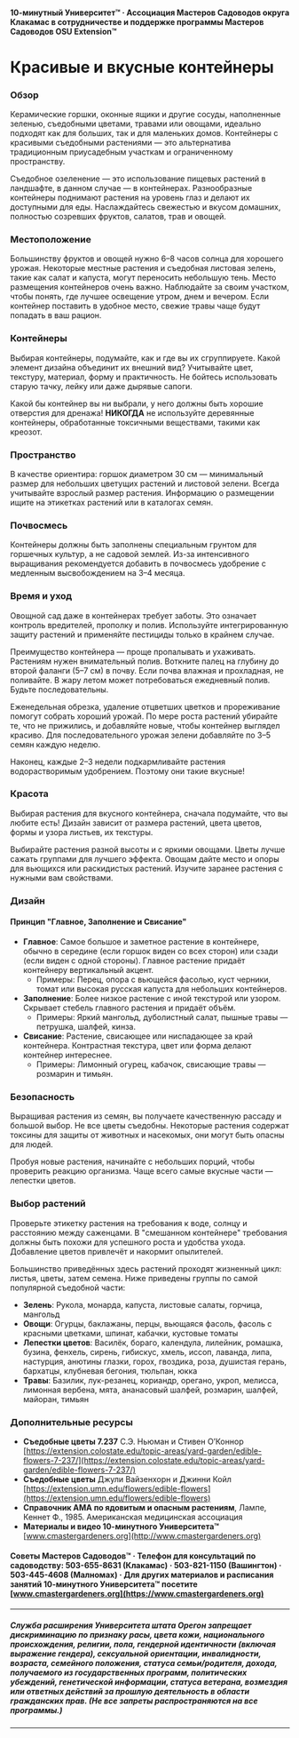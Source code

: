 #### 10-минутный Университет™ · Ассоциация Мастеров Садоводов округа Клакамас в сотрудничестве и поддержке программы Мастеров Садоводов OSU Extension™

# Красивые и вкусные контейнеры

### Обзор

Керамические горшки, оконные ящики и другие сосуды, наполненные зеленью, съедобными цветами, травами или овощами, идеально подходят как для больших, так и для маленьких домов. Контейнеры с красивыми съедобными растениями — это альтернатива традиционным приусадебным участкам и ограниченному пространству.

Съедобное озеленение — это использование пищевых растений в ландшафте, в данном случае — в контейнерах. Разнообразные контейнеры поднимают растения на уровень глаз и делают их доступными для еды. Наслаждайтесь свежестью и вкусом домашних, полностью созревших фруктов, салатов, трав и овощей.

### Местоположение

Большинству фруктов и овощей нужно 6–8 часов солнца для хорошего урожая. Некоторые местные растения и съедобная листовая зелень, такие как салат и капуста, могут переносить небольшую тень. Место размещения контейнеров очень важно. Наблюдайте за своим участком, чтобы понять, где лучшее освещение утром, днем и вечером. Если контейнер поставить в удобное место, свежие травы чаще будут попадать в ваш рацион.

### Контейнеры

Выбирая контейнеры, подумайте, как и где вы их сгруппируете. Какой элемент дизайна объединит их внешний вид? Учитывайте цвет, текстуру, материал, форму и практичность. Не бойтесь использовать старую тачку, лейку или даже дырявые сапоги.

Какой бы контейнер вы ни выбрали, у него должны быть хорошие отверстия для дренажа! **НИКОГДА** не используйте деревянные контейнеры, обработанные токсичными веществами, такими как креозот.

### Пространство

В качестве ориентира: горшок диаметром 30 см — минимальный размер для небольших цветущих растений и листовой зелени. Всегда учитывайте взрослый размер растения. Информацию о размещении ищите на этикетках растений или в каталогах семян.

### Почвосмесь

Контейнеры должны быть заполнены специальным грунтом для горшечных культур, а не садовой землей. Из-за интенсивного выращивания рекомендуется добавить в почвосмесь удобрение с медленным высвобождением на 3–4 месяца.

### Время и уход

Овощной сад даже в контейнерах требует заботы. Это означает контроль вредителей, прополку и полив. Используйте интегрированную защиту растений и применяйте пестициды только в крайнем случае.

Преимущество контейнера — проще пропалывать и ухаживать. Растениям нужен внимательный полив. Воткните палец на глубину до второй фаланги (5–7 см) в почву. Если почва влажная и прохладная, не поливайте. В жару летом может потребоваться ежедневный полив. Будьте последовательны.

Еженедельная обрезка, удаление отцветших цветков и прореживание помогут собрать хороший урожай. По мере роста растений убирайте те, что не прижились, и добавляйте новые, чтобы контейнер выглядел красиво. Для последовательного урожая зелени добавляйте по 3–5 семян каждую неделю.

Наконец, каждые 2–3 недели подкармливайте растения водорастворимым удобрением. Поэтому они такие вкусные!

### Красота

Выбирая растения для вкусного контейнера, сначала подумайте, что вы любите есть! Дизайн зависит от размера растений, цвета цветов, формы и узора листьев, их текстуры.

Выбирайте растения разной высоты и с яркими овощами. Цветы лучше сажать группами для лучшего эффекта. Овощам дайте место и опоры для вьющихся или раскидистых растений. Изучите заранее растения с нужными вам свойствами.

### Дизайн

#### Принцип "Главное, Заполнение и Свисание"

- **Главное**: Самое большое и заметное растение в контейнере, обычно в середине (если горшок виден со всех сторон) или сзади (если виден с одной стороны). Главное растение придаёт контейнеру вертикальный акцент.
  - Примеры: Перец, опора с вьющейся фасолью, куст черники, томат или высокая русская капуста для небольших контейнеров.
- **Заполнение**: Более низкое растение с иной текстурой или узором. Скрывает стебель главного растения и придаёт объём.
  - Примеры: Яркий мангольд, дуболистный салат, пышные травы — петрушка, шалфей, кинза.
- **Свисание**: Растение, свисающее или ниспадающее за край контейнера. Контрастная текстура, цвет или форма делают контейнер интереснее.
  - Примеры: Лимонный огурец, кабачок, свисающие травы — розмарин и тимьян.

### Безопасность

Выращивая растения из семян, вы получаете качественную рассаду и большой выбор. Не все цветы съедобны. Некоторые растения содержат токсины для защиты от животных и насекомых, они могут быть опасны для людей.

Пробуя новые растения, начинайте с небольших порций, чтобы проверить реакцию организма. Чаще всего самые вкусные части — лепестки цветов.

### Выбор растений

Проверьте этикетку растения на требования к воде, солнцу и расстоянию между саженцами. В "смешанном контейнере" требования должны быть похожи для успешного роста и удобства ухода. Добавление цветов привлечёт и накормит опылителей.

Большинство приведённых здесь растений проходят жизненный цикл: листья, цветы, затем семена. Ниже приведены группы по самой популярной съедобной части:

- **Зелень**: Рукола, монарда, капуста, листовые салаты, горчица, мангольд
- **Овощи**: Огурцы, баклажаны, перцы, вьющаяся фасоль, фасоль с красными цветками, шпинат, кабачки, кустовые томаты
- **Лепестки цветов**: Василёк, бораго, календула, лилейник, ромашка, бузина, фенхель, сирень, гибискус, хмель, иссоп, лаванда, липа, настурция, анютины глазки, горох, гвоздика, роза, душистая герань, бархатцы, клубневая бегония, тюльпан, юкка
- **Травы**: Базилик, лук-резанец, кориандр, орегано, укроп, мелисса, лимонная вербена, мята, ананасовый шалфей, розмарин, шалфей, майоран, тимьян

### Дополнительные ресурсы

- **Съедобные цветы 7.237** С.Э. Ньюман и Стивен О’Коннор  
  [https://extension.colostate.edu/topic-areas/yard-garden/edible-flowers-7-237/](https://extension.colostate.edu/topic-areas/yard-garden/edible-flowers-7-237/)
- **Съедобные цветы** Джули Вайзенхорн и Джинни Койл  
  [https://extension.umn.edu/flowers/edible-flowers](https://extension.umn.edu/flowers/edible-flowers)
- **Справочник AMA по ядовитым и опасным растениям**, Лампе, Кеннет Ф., 1985. Американская медицинская ассоциация
- **Материалы и видео 10-минутного Университета™**  
  [www.cmastergardeners.org](http://www.cmastergardeners.org)

#### Советы Мастеров Садоводов™ · Телефон для консультаций по садоводству: 503-655-8631 (Клакамас) · 503-821-1150 (Вашингтон) · 503-445-4608 (Малномах) · Для других материалов и расписания занятий 10-минутного Университета™ посетите [www.cmastergardeners.org](https://www.cmastergardeners.org)

---

##### Служба расширения Университета штата Орегон запрещает дискриминацию по признаку расы, цвета кожи, национального происхождения, религии, пола, гендерной идентичности (включая выражение гендера), сексуальной ориентации, инвалидности, возраста, семейного положения, статуса семьи/родителя, дохода, получаемого из государственных программ, политических убеждений, генетической информации, статуса ветерана, возмездия или ответных действий за прошлую деятельность в области гражданских прав. (Не все запреты распространяются на все программы.)
---